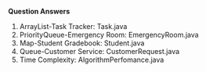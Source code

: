 **Question                             Answers**
1. ArrayList-Task Tracker:           Task.java
2. PriorityQueue-Emergency Room:     EmergencyRoom.java
3. Map-Student Gradebook:            Student.java
5. Queue-Customer Service:           CustomerRequest.java
6. Time Complexity:                  AlgorithmPerfomance.java
